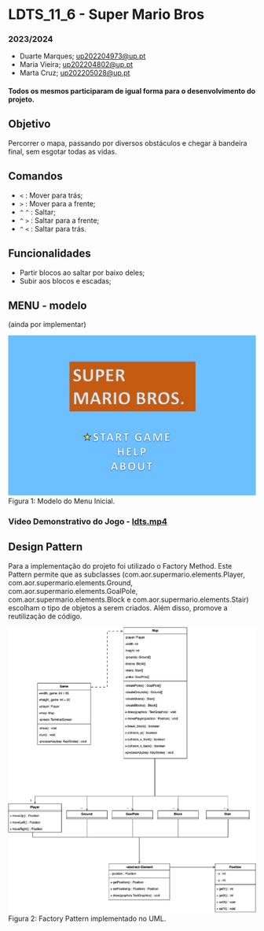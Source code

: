 # LDTS_11_6 - Super Mario Bros
### 2023/2024
* Duarte Marques; up202204973@up.pt
* Maria Vieira; up202204802@up.pt
* Marta Cruz; up202205028@up.pt
#### Todos os mesmos participaram de igual forma para o desenvolvimento do projeto.

## Objetivo
Percorrer o mapa, passando por diversos obstáculos e chegar à bandeira final, sem esgotar todas as vidas.

## Comandos
* ```<``` : Mover para trás;
* ```>``` : Mover para a frente;
* ```^```  ```^``` : Saltar;
* ```^``` ```>``` : Saltar para a frente;
* ```^``` ```<``` : Saltar para trás.

## Funcionalidades
* Partir blocos ao saltar por baixo deles;
* Subir aos blocos e escadas;

## MENU - modelo
(ainda por implementar)

![Menu_inicial.jpeg](Menu_inicial.jpeg)
Figura 1: Modelo do Menu Inicial.


### Video Demonstrativo do Jogo - [ldts.mp4](ldts.mp4)


## Design Pattern
Para a implementação do projeto foi utilizado o Factory Method.
Este Pattern permite que as subclasses (com.aor.supermario.elements.Player, com.aor.supermario.elements.Ground, com.aor.supermario.elements.GoalPole, com.aor.supermario.elements.Block e com.aor.supermario.elements.Stair) escolham o tipo de objetos a serem criados. Além disso, promove a reutilização de código.


![UML.jpeg](UML.jpeg)
Figura 2: Factory Pattern implementado no UML.
